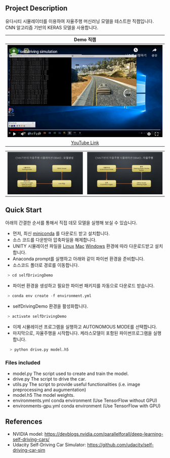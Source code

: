 
## Project Description

유다시티 시뮬레이터를 이용하여 자율주행 머신러닝 모델을 테스트한 직캠입니다.
CNN 알고리즘 기반의 KERAS 모델을 사용합니다.

|Demo 직캠|
|:--------:|
|[![Demo 직캠](images/lake_track.png)](https://youtu.be/i0tPGenk2o0)|
|[YouTube Link](https://youtu.be/i0tPGenk2o0)|

|||
|:--------:|:--------:|
|![](images/model_graph1.gif)|![](images/model_graph2.gif)|

## Quick Start

아래의 간결한 순서를 통해서 직접 데모 모델을 실행해 보실 수 있습니다. 

- 먼저, 최신 [miniconda](https://conda.io/miniconda.html) 를 다운로드 받고 설치합니다.
- 소스 코드를 다운받아 압축파일을 해제합니다. 
- UNITY 시뮬레이션 파일을 [Linux](https://d17h27t6h515a5.cloudfront.net/topher/2017/February/58983558_beta-simulator-linux/beta-simulator-linux.zip) [Mac](https://d17h27t6h515a5.cloudfront.net/topher/2017/February/58983385_beta-simulator-mac/beta-simulator-mac.zip) [Windows](https://d17h27t6h515a5.cloudfront.net/topher/2017/February/58983318_beta-simulator-windows/beta-simulator-windows.zip) 환경에 따라 다운로드받고 설치합니다.
- Anaconda prompt를 실행하고 아래와 같이 파이썬 환경을 준비합니다.
- 소스코드 폴더로 경로를 이동합니다. 
```python
 > cd selfDrivingDemo
```
- 파이썬 환경을 생성하고 필요한 파이썬 패키지를 자동으로 다운로드 받습니다.
```python
 > conda env create -f environment.yml  
```
- selfDrivingDemo 환경을 활성화합니다.
```python 
 > activate selfDrivingDemo  
```
- 이제 시뮬레이션 프로그램을 실행하고 AUTONOMOUS MODE를 선택합니다.
- 마지막으로, 자율주행을 시작합니다.
  케라스모델이 포함된 파이썬프로그램을 실행합니다. 
```python
  > python drive.py model.h5
```

### Files included

- model.py The script used to create and train the model.
- drive.py The script to drive the car. 
- utils.py The script to provide useful functionalities (i.e. image preprocessing and augumentation)
- model.h5 The model weights.
- environments.yml conda environment (Use TensorFlow without GPU)
- environments-gpu.yml conda environment (Use TensorFlow with GPU)

## References
- NVIDIA model: https://devblogs.nvidia.com/parallelforall/deep-learning-self-driving-cars/
- Udacity Self-Driving Car Simulator: https://github.com/udacity/self-driving-car-sim
